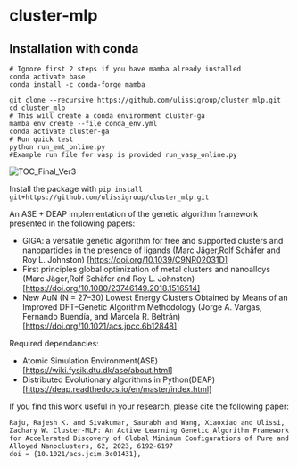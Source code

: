 # cluster-mlp

## Installation with conda

```
# Ignore first 2 steps if you have mamba already installed
conda activate base
conda install -c conda-forge mamba

git clone --recursive https://github.com/ulissigroup/cluster_mlp.git
cd cluster_mlp
# This will create a conda environment cluster-ga
mamba env create --file conda_env.yml
conda activate cluster-ga
# Run quick test
python run_emt_online.py
#Example run file for vasp is provided run_vasp_online.py

```
![TOC_Final_Ver3](https://github.com/ulissigroup/cluster_mlp/assets/40799655/3c2a3c12-825a-4b80-a7df-703b73f3add6)


Install the package with `pip install git+https://github.com/ulissigroup/cluster_mlp.git`

An ASE + DEAP implementation of the genetic algorithm framework presented in the following papers:
- GIGA: a versatile genetic algorithm for free and supported clusters and nanoparticles in the presence of ligands (Marc Jäger,Rolf Schäfer and  Roy L. Johnston) [https://doi.org/10.1039/C9NR02031D]
- First principles global optimization of metal clusters and nanoalloys (Marc Jäger,Rolf Schäfer and  Roy L. Johnston) [https://doi.org/10.1080/23746149.2018.1516514]
- New AuN (N = 27–30) Lowest Energy Clusters Obtained by Means of an Improved DFT–Genetic Algorithm Methodology (Jorge A. Vargas, Fernando Buendía, and Marcela R. Beltrán) [https://doi.org/10.1021/acs.jpcc.6b12848]

Required dependancies:
- Atomic Simulation Environment(ASE) [https://wiki.fysik.dtu.dk/ase/about.html]
- Distributed Evolutionary algorithms in Python(DEAP) [https://deap.readthedocs.io/en/master/index.html]

If you find this work useful in your research, please cite the following paper: 
   
    Raju, Rajesh K. and Sivakumar, Saurabh and Wang, Xiaoxiao and Ulissi, Zachary W. Cluster-MLP: An Active Learning Genetic Algorithm Framework for Accelerated Discovery of Global Minimum Configurations of Pure and Alloyed Nanoclusters, 62, 2023, 6192-6197
    doi = {10.1021/acs.jcim.3c01431},


